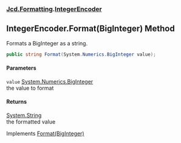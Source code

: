 ### [Jcd.Formatting](Jcd_Formatting.md 'Jcd.Formatting').[IntegerEncoder](Jcd_Formatting_IntegerEncoder.md 'Jcd.Formatting.IntegerEncoder')
## IntegerEncoder.Format(BigInteger) Method
Formats a BigInteger as a string.  
```csharp
public string Format(System.Numerics.BigInteger value);
```
#### Parameters
<a name='Jcd_Formatting_IntegerEncoder_Format(System_Numerics_BigInteger)_value'></a>
`value` [System.Numerics.BigInteger](https://docs.microsoft.com/en-us/dotnet/api/System.Numerics.BigInteger 'System.Numerics.BigInteger')  
the value to format
  
#### Returns
[System.String](https://docs.microsoft.com/en-us/dotnet/api/System.String 'System.String')  
the formatted value

Implements [Format(BigInteger)](Jcd_Formatting_IIntegerFormatter_Format(System_Numerics_BigInteger).md 'Jcd.Formatting.IIntegerFormatter.Format(System.Numerics.BigInteger)')  
